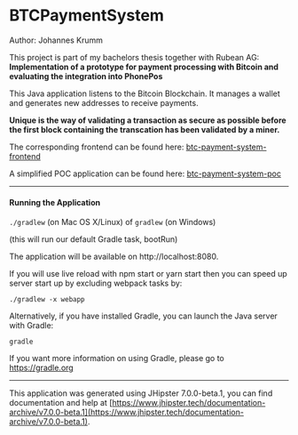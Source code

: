 # BTCPaymentSystem

Author: Johannes Krumm

This project is part of my bachelors thesis together with Rubean AG: **Implementation of a prototype for payment processing with Bitcoin and evaluating the integration into PhonePos**

This Java application listens to the Bitcoin Blockchain. It manages a wallet and generates new addresses to receive payments. 

**Unique is the way of validating a transaction as secure as possible before the first block containing the transcation has been validated by a miner.**

The corresponding frontend can be found here: [btc-payment-system-frontend](https://github.com/jkrumm/btc-payment-system-frontend)

A simplified POC application can be found here: [btc-payment-system-poc](https://github.com/jkrumm/btc-payment-system-poc)

---

#### Running the Application

`./gradlew` (on Mac OS X/Linux) of `gradlew` (on Windows)

(this will run our default Gradle task, bootRun)

The application will be available on http://localhost:8080.

If you will use live reload with npm start or yarn start then you can speed up server start up by excluding webpack tasks by:

`./gradlew -x webapp`

Alternatively, if you have installed Gradle, you can launch the Java server with Gradle:

`gradle`

If you want more information on using Gradle, please go to https://gradle.org

---

This application was generated using JHipster 7.0.0-beta.1, you can find documentation and help at [https://www.jhipster.tech/documentation-archive/v7.0.0-beta.1](https://www.jhipster.tech/documentation-archive/v7.0.0-beta.1).
